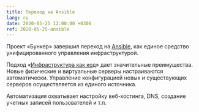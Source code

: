 ```yaml
---
title: Переход на Ansible
lang: ru
date: 2020-05-25 12:00:00 +0300
ref: 2020-05-25-ansible
---
```

Проект «Бункер» завершил переход на [Ansible][1],
как единое средство унифицированного управления инфраструктурой.

Подход «[Инфраструктура как код][2]» дает значительные преимущества.
Новые физические и виртуальные серверы настраиваются автоматически.
Управление конфигурацией новых и существующих серверов осуществляется
из единого источника.

Автоматизация охватывает настройку веб-хостинга, DNS,
создание учетных записей пользователей и т.п.

[1]: https://www.ansible.com/
[2]: https://ru.wikipedia.org/wiki/%D0%98%D0%BD%D1%84%D1%80%D0%B0%D1%81%D1%82%D1%80%D1%83%D0%BA%D1%82%D1%83%D1%80%D0%B0_%D0%BA%D0%B0%D0%BA_%D0%BA%D0%BE%D0%B4
